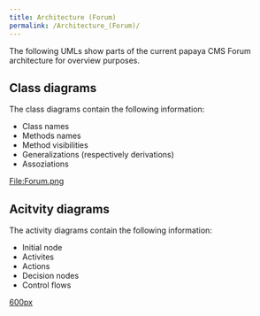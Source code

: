 ```yaml
---
title: Architecture (Forum)
permalink: /Architecture_(Forum)/
---
```


The following UMLs show parts of the current papaya CMS Forum architecture for overview purposes.

Class diagrams
--------------

The class diagrams contain the following information:

-   Class names
-   Methods names
-   Method visibilities
-   Generalizations (respectively derivations)
-   Assoziations

[<File:Forum.png>](/File:Forum.png.md)

Acitvity diagrams
-----------------

The activity diagrams contain the following information:

-   Initial node
-   Activites
-   Actions
-   Decision nodes
-   Control flows

[600px](/File:ForumGetOutput.png.md)